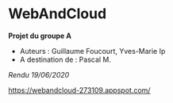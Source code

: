 # WebAndCloud

**Projet du groupe A**
* Auteurs : Guillaume Foucourt, Yves-Marie Ip
* A destination de : Pascal M.

*Rendu 19/06/2020*

https://webandcloud-273109.appspot.com/
